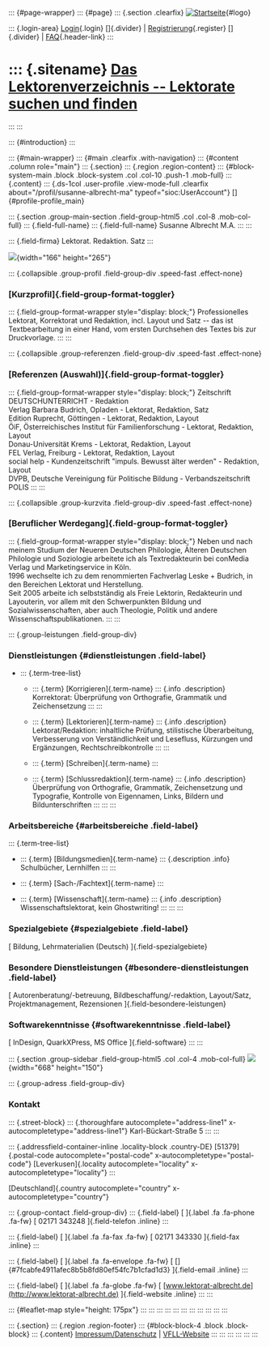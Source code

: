 ::: {#page-wrapper}
::: {#page}
::: {.section .clearfix}
[![Startseite](https://www.lektoren.de/sites/default/files/VfLL_logo.jpg)](/ "Startseite"){#logo}

::: {.login-area}
[Login](/user){.login} []{.divider} \|
[Registrierung](/user/register){.register} []{.divider} \|
[FAQ](/faq-page){.header-link}
:::

::: {.sitename}
[Das Lektorenverzeichnis -- Lektorate suchen und finden](/ "Startseite")
========================================================================
:::
:::

::: {#introduction}
:::

::: {#main-wrapper}
::: {#main .clearfix .with-navigation}
::: {#content .column role="main"}
::: {.section}
::: {.region .region-content}
::: {#block-system-main .block .block-system .col .col-10 .push-1 .mob-full}
::: {.content}
::: {.ds-1col .user-profile .view-mode-full .clearfix about="/profil/susanne-albrecht-ma" typeof="sioc:UserAccount"}
[]{#profile-profile_main}

::: {.section .group-main-section .field-group-html5 .col .col-8 .mob-col-full}
::: {.field-full-name}
::: {.field-full-name}
Susanne Albrecht M.A.
:::
:::

::: {.field-firma}
Lektorat. Redaktion. Satz
:::

![](https://www.lektoren.de/sites/default/files/styles/profile-image-full/public/users/profile_img/susannealbrecht.jpg?itok=cCsxS2xo){width="166"
height="265"}

::: {.collapsible .group-profil .field-group-div .speed-fast .effect-none}
### [Kurzprofil]{.field-group-format-toggler}

::: {.field-group-format-wrapper style="display: block;"}
Professionelles Lektorat, Korrektorat und Redaktion, incl. Layout und
Satz -- das ist Textbearbeitung in einer Hand, vom ersten Durchsehen des
Textes bis zur Druckvorlage.
:::
:::

::: {.collapsible .group-referenzen .field-group-div .speed-fast .effect-none}
### [Referenzen (Auswahl)]{.field-group-format-toggler}

::: {.field-group-format-wrapper style="display: block;"}
Zeitschrift DEUTSCHUNTERRICHT - Redaktion\
Verlag Barbara Budrich, Opladen - Lektorat, Redaktion, Satz\
Edition Ruprecht, Göttingen - Lektorat, Redaktion, Layout\
ÖiF, Österreichisches Institut für Familienforschung - Lektorat,
Redaktion, Layout\
Donau-Universität Krems - Lektorat, Redaktion, Layout\
FEL Verlag, Freiburg - Lektorat, Redaktion, Layout\
social help - Kundenzeitschrift \"impuls. Bewusst älter werden\" -
Redaktion, Layout\
DVPB, Deutsche Vereinigung für Politische Bildung - Verbandszeitschrift
POLIS
:::
:::

::: {.collapsible .group-kurzvita .field-group-div .speed-fast .effect-none}
### [Beruflicher Werdegang]{.field-group-format-toggler}

::: {.field-group-format-wrapper style="display: block;"}
Neben und nach meinem Studium der Neueren Deutschen Philologie, Älteren
Deutschen Philologie und Soziologie arbeitete ich als Textredakteurin
bei conMedia Verlag und Marketingservice in Köln.\
1996 wechselte ich zu dem renommierten Fachverlag Leske + Budrich, in
den Bereichen Lektorat und Herstellung.\
Seit 2005 arbeite ich selbstständig als Freie Lektorin, Redakteurin und
Layouterin, vor allem mit den Schwerpunkten Bildung und
Sozialwissenschaften, aber auch Theologie, Politik und andere
Wissenschaftspublikationen.
:::
:::

::: {.group-leistungen .field-group-div}
### Dienstleistungen {#dienstleistungen .field-label}

-   ::: {.term-tree-list}
    -   ::: {.term}
        [Korrigieren]{.term-name}
        ::: {.info .description}
        Korrektorat: Überprüfung von Orthografie, Grammatik und
        Zeichensetzung
        :::
        :::

    -   ::: {.term}
        [Lektorieren]{.term-name}
        ::: {.info .description}
        Lektorat/Redaktion: inhaltliche Prüfung, stilistische
        Überarbeitung, Verbesserung von Verständlichkeit und Lesefluss,
        Kürzungen und Ergänzungen, Rechtschreibkontrolle
        :::
        :::

    -   ::: {.term}
        [Schreiben]{.term-name}
        :::

    -   ::: {.term}
        [Schlussredaktion]{.term-name}
        ::: {.info .description}
        Überprüfung von Orthografie, Grammatik, Zeichensetzung und
        Typografie, Kontrolle von Eigennamen, Links, Bildern und
        Bildunterschriften
        :::
        :::
    :::

### Arbeitsbereiche {#arbeitsbereiche .field-label}

::: {.term-tree-list}
-   ::: {.term}
    [Bildungsmedien]{.term-name}
    ::: {.description .info}
    Schulbücher, Lernhilfen
    :::
    :::

-   ::: {.term}
    [Sach-/Fachtext]{.term-name}
    :::

-   ::: {.term}
    [Wissenschaft]{.term-name}
    ::: {.info .description}
    Wissenschaftslektorat, kein Ghostwriting!
    :::
    :::
:::

### Spezialgebiete {#spezialgebiete .field-label}

[ Bildung, Lehrmaterialien (Deutsch) ]{.field-spezialgebiete}

### Besondere Dienstleistungen {#besondere-dienstleistungen .field-label}

[ Autorenberatung/-betreuung, Bildbeschaffung/-redaktion, Layout/Satz,
Projektmanagement, Rezensionen ]{.field-besondere-leistungen}

### Softwarekenntnisse {#softwarekenntnisse .field-label}

[ InDesign, QuarkXPress, MS Office ]{.field-software}
:::
:::

::: {.section .group-sidebar .field-group-html5 .col .col-4 .mob-col-full}
![](https://www.lektoren.de/sites/default/files/styles/logo/public/users/profile_logo/lektorat_albrecht_final_farbig.jpg?itok=SZeKQffT){width="668"
height="150"}

::: {.group-adress .field-group-div}
### Kontakt

::: {.street-block}
::: {.thoroughfare autocomplete="address-line1" x-autocompletetype="address-line1"}
Karl-Bückart-Straße 5
:::
:::

::: {.addressfield-container-inline .locality-block .country-DE}
[51379]{.postal-code autocomplete="postal-code"
x-autocompletetype="postal-code"} [Leverkusen]{.locality
autocomplete="locality" x-autocompletetype="locality"}
:::

[Deutschland]{.country autocomplete="country"
x-autocompletetype="country"}

::: {.group-contact .field-group-div}
::: {.field-label}
[ ]{.label .fa .fa-phone .fa-fw} [ 02171 343248 ]{.field-telefon
.inline}
:::

::: {.field-label}
[ ]{.label .fa .fa-fax .fa-fw} [ 02171 343330 ]{.field-fax .inline}
:::

::: {.field-label}
[ ]{.label .fa .fa-envelope .fa-fw} [
[]{#7fcabfe4911afec8b5b8fd80ef54fc7b1cfad1d3} ]{.field-email .inline}
:::

::: {.field-label}
[ ]{.label .fa .fa-globe .fa-fw} [
[www.lektorat-albrecht.de](http://www.lektorat-albrecht.de)
]{.field-website .inline}
:::
:::

::: {#leaflet-map style="height: 175px"}
:::
:::
:::
:::
:::
:::
:::
:::
:::
:::
:::

::: {.section}
::: {.region .region-footer}
::: {#block-block-4 .block .block-block}
::: {.content}
[Impressum/Datenschutz](/impressum) \|
[VFLL-Website](http://www.vfll.de)
:::
:::
:::
:::
:::
:::
